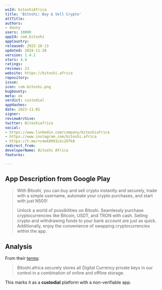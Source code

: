 ```yaml
---
wsId: bitoshiAfrica
title: 'Bitoshi: Buy & Sell Crypto'
altTitle: 
authors:
- danny
users: 10000
appId: com.bitoshi
appCountry: 
released: 2022-10-13
updated: 2024-11-28
version: 1.4.1
stars: 4.4
ratings: 
reviews: 23
website: https://bitoshi.africa
repository: 
issue: 
icon: com.bitoshi.png
bugbounty: 
meta: ok
verdict: custodial
appHashes: 
date: 2023-11-01
signer: 
reviewArchive: 
twitter: Bitoshiafrica
social:
- https://www.linkedin.com/company/bitoshiafrica
- https://www.instagram.com/bitoshi.africa
- https://t.me/+c4ek89XILkc2OTk8
redirect_from: 
developerName: Bitoshi Africa
features: 

---
```


## App Description from Google Play

> With Bitoshi, you can buy and sell crypto instantly and securely, trade with a simple username, automate your crypto purchases, and start with just N500!
>
> Unlock a world of possibilities on Bitoshi. Seamlessly purchase cryptocurrencies like Bitcoin, USDT, and TRON with cash. Selling crypto and withdrawing funds to your bank account are just as quick. Additionally, enjoy the convenience of swapping cryptocurrencies within the app.

## Analysis

From their [terms](https://bitoshi.africa/terms): 

> Bitoshi.africa securely stores all Digital Currency private keys in our control in a combination of online and offline storage.

This marks it as a **custodial** platform with a non-verifiable app.
